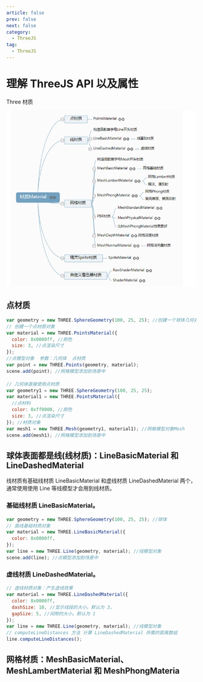 ```yaml
---
article: false
prev: false
next: false
category:
  - ThreeJS
tag:
  - ThreeJS
---
```


# 理解 ThreeJS API 以及属性

Three 材质

![Material](./img/Material.jpg)

<!-- more -->

## 点材质

```js
var geometry = new THREE.SphereGeometry(100, 25, 25); //创建一个球体几何对象
// 创建一个点材质对象
var material = new THREE.PointsMaterial({
  color: 0x0000ff, //颜色
  size: 3, //点渲染尺寸
});
//点模型对象  参数：几何体  点材质
var point = new THREE.Points(geometry, material);
scene.add(point); //网格模型添加到场景中

// 几何体直接使用点材质
var geometry1 = new THREE.SphereGeometry(100, 25, 25);
var material1 = new THREE.PointsMaterial({
  //点材料
  color: 0xff0000, //颜色
  size: 3, //点渲染尺寸
}); //材质对象
var mesh1 = new THREE.Mesh(geometry1, material1); //网格模型对象Mesh
scene.add(mesh1); //网格模型添加到场景中
```

## 球体表面都是线(线材质)：LineBasicMaterial 和 LineDashedMaterial

线材质有基础线材质 LineBasicMaterial 和虚线材质 LineDashedMaterial 两个，通常使用使用 Line 等线模型才会用到线材质。

### 基础线材质 LineBasicMaterial。

```js
var geometry = new THREE.SphereGeometry(100, 25, 25); //球体
// 直线基础材质对象
var material = new THREE.LineBasicMaterial({
  color: 0x0000ff,
});
var line = new THREE.Line(geometry, material); //线模型对象
scene.add(line); //点模型添加到场景中
```

### 虚线材质 LineDashedMaterial。

```js
// 虚线材质对象：产生虚线效果
var material = new THREE.LineDashedMaterial({
  color: 0x0000ff,
  dashSize: 10, //显示线段的大小。默认为 3。
  gapSize: 5, //间隙的大小。默认为 1
});
var line = new THREE.Line(geometry, material); //线模型对象
// computeLineDistances 方法 计算 LineDashedMaterial 所需的距离数组
line.computeLineDistances();
```

## 网格材质：MeshBasicMaterial、MeshLambertMaterial 和 MeshPhongMateria
